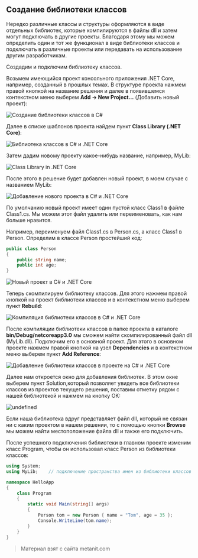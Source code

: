 ## Создание библиотеки классов

Нередко различные классы и структуры оформляются в виде отдельных библиотек, которые компилируются в файлы dll и затем могут подключать в другие проекты. Благодаря этому мы можем определить один и тот же функционал в виде библиотеки классов и подключать в различные проекты или передавать на использование другим разработчикам.

Создадим и подключим библиотеку классов.

Возьмем имеющийся проект консольного приложения .NET Core, например, созданный в прошлых темах. В структуре проекта нажмем правой кнопкой на название решения и далее в появившемся контекстном меню выберем **Add -> New Project...** (Добавить новый проект):

![Создание библиотеки классов в C#](https://metanit.com/sharp/tutorial/./pics/3.16.png)

Далее в списке шаблонов проекта найдем пункт **Class Library (.NET Core)**:

![Библиотека классов в C# и .NET Core](https://metanit.com/sharp/tutorial/./pics/3.17.png)

Затем дадим новому проекту какое-нибудь название, например, MyLib:

![Class Library in .NET Core](https://metanit.com/sharp/tutorial/./pics/3.18.png)

После этого в решение будет добавлен новый проект, в моем случае с названием MyLib:

![Добавление нового проекта в C# и .NET Core](https://metanit.com/sharp/tutorial/./pics/3.19.png)

По умолчанию новый проект имеет один пустой класс Class1 в файле Class1.cs. Мы можем этот файл удалить или переименовать, как нам больше нравится.

Например, переименуем файл Class1.cs в Person.cs, а класс Class1 в Person. Определим в классе Person простейший код:

```cs
public class Person
{
    public string name;
    public int age;
}
```

![Новый проект в C# и .NET Core](https://metanit.com/sharp/tutorial/./pics/3.20.png)

Теперь скомпилируем библиотеку классов. Для этого нажмем правой кнопкой на проект библиотеки классов и в контекстном меню выберем пункт **Rebuild**:

![Компиляция библиотеки классов в C# и .NET Core](https://metanit.com/sharp/tutorial/./pics/3.21.png)

После компиляции библиотеки классов в папке проекта в каталоге **bin/Debug/netcoreapp3.0** мы сможем найти скомпилированный файл dll (MyLib.dll). Подключим его в основной проект. Для этого в основном проекте нажмем правой кнопкой на узел **Dependencies** и в контекстном меню выберем пункт **Add Reference**:

![Добавление библиотеки классов в проекте на C# и .NET Core](https://metanit.com/sharp/tutorial/./pics/3.22.png)

Далее нам откроется окно для добавления библиотек. В этом окне выберем пункт Solution,который позволяет увидеть все библиотеки классов из проектов текущего решения, поставим отметку рядом с нашей библиотекой и нажмем на кнопку OK:

![undefined](https://metanit.com/sharp/tutorial/./pics/3.23.png)

Если наша библиотека вдруг представляет файл dll, который не связан ни с каким проектом в нашем решении, то с помощью кнопки **Browse** мы можем найти местоположение файла dll и также его подключить.

После успешного подключения библиотеки в главном проекте изменим класс Program, чтобы он использовал класс Person из библиотеки классов:

```cs
using System;
using MyLib;    // подключение пространства имен из библиотеки классов

namespace HelloApp
{
    class Program
    {
        static void Main(string[] args)
        {
            Person tom = new Person { name = "Tom", age = 35 };
            Console.WriteLine(tom.name);
        }
    }
}
```


> Материал взят с сайта metanit.com